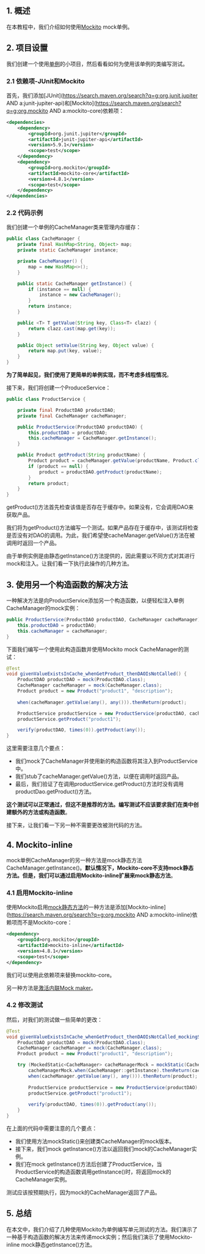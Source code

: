 ## 1. 概述

在本教程中，我们介绍如何使用[Mockito]() mock单例。

## 2. 项目设置

我们创建一个使用[单例]()的小项目，然后看看如何为使用该单例的类编写测试。

### 2.1 依赖项-JUnit和Mockito

首先，我们添加[JUnit](https://search.maven.org/search?q=g:org.junit.jupiter AND a:junit-jupiter-api)和[Mockito](https://search.maven.org/search?q=g:org.mockito AND a:mockito-core)依赖项：

```xml
<dependencies>
    <dependency>
        <groupId>org.junit.jupiter</groupId>
        <artifactId>junit-jupiter-api</artifactId>
        <version>5.9.1</version>
        <scope>test</scope>
    </dependency>
    <dependency>
        <groupId>org.mockito</groupId>
        <artifactId>mockito-core</artifactId>
        <version>4.8.1</version>
        <scope>test</scope>
    </dependency>
</dependencies>
```

### 2.2 代码示例

我们创建一个单例的CacheManager类来管理内存缓存：

```java
public class CacheManager {
    private final HashMap<String, Object> map;
    private static CacheManager instance;

    private CacheManager() {
        map = new HashMap<>();
    }

    public static CacheManager getInstance() {
        if (instance == null) {
            instance = new CacheManager();
        }
        return instance;
    }

    public <T> T getValue(String key, Class<T> clazz) {
        return clazz.cast(map.get(key));
    }

    public Object setValue(String key, Object value) {
        return map.put(key, value);
    }
}
```

**为了简单起见，我们使用了更简单的单例实现，而不考虑多线程情况**。

接下来，我们将创建一个ProduceService：

```java
public class ProductService {

    private final ProductDAO productDAO;
    private final CacheManager cacheManager;

    public ProductService(ProductDAO productDAO) {
        this.productDAO = productDAO;
        this.cacheManager = CacheManager.getInstance();
    }

    public Product getProduct(String productName) {
        Product product = cacheManager.getValue(productName, Product.class);
        if (product == null) {
            product = productDAO.getProduct(productName);
        }
        return product;
    }
}
```

getProduct()方法首先检查该值是否存在于缓存中。如果没有，它会调用DAO来获取产品。

我们将为getProduct()方法编写一个测试。如果产品存在于缓存中，该测试将检查是否没有对DAO的调用。为此，我们希望使cacheManager.getValue()方法在被调用时返回一个产品。

由于单例实例是由静态getInstance()方法提供的，因此需要以不同方式对其进行mock和注入。让我们看一下执行此操作的几种方法。

## 3. 使用另一个构造函数的解决方法

一种解决方法是向ProductService添加另一个构造函数，以便轻松注入单例CacheManager的mock实例：

```java
public ProductService(ProductDAO productDAO, CacheManager cacheManager) {
    this.productDAO = productDAO;
    this.cacheManager = cacheManager;
}
```

下面我们编写一个使用此构造函数并使用Mockito mock CacheManager的测试：

```java
@Test
void givenValueExistsInCache_whenGetProduct_thenDAOIsNotCalled() {
    ProductDAO productDAO = mock(ProductDAO.class);
    CacheManager cacheManager = mock(CacheManager.class);
    Product product = new Product("product1", "description");
    
    when(cacheManager.getValue(any(), any())).thenReturn(product);

    ProductService productService = new ProductService(productDAO, cacheManager);
    productService.getProduct("product1");

    verify(productDAO, times(0)).getProduct(any());
}
```

这里需要注意几个要点：

-   我们mock了CacheManager并使用新的构造函数将其注入到ProductService中。
-   我们stub了cacheManager.getValue()方法，以便在调用时返回产品。
-   最后，我们验证了在调用productService.getProduct()方法时没有调用productDao.getProduct()方法。

**这个测试可以正常通过，但这不是推荐的方法。编写测试不应该要求我们在类中创建额外的方法或构造函数**。

接下来，让我们看一下另一种不需要更改被测代码的方法。

## 4. Mockito-inline

mock单例CacheManager的另一种方法是mock静态方法CacheManager.getInstance()。**默认情况下，Mockito-core不支持mock静态方法。但是，我们可以通过启用Mockito-inline扩展来mock静态方法**。

### 4.1 启用Mockito-inline

使用Mockito启用[mock静态方法]()的一种方法是添加[Mockito-inline](https://search.maven.org/search?q=g:org.mockito AND a:mockito-inline)依赖项而不是Mockito-core：

```xml
<dependency>
    <groupId>org.mockito</groupId>
    <artifactId>mockito-inline</artifactId>
    <version>4.8.1</version>
    <scope>test</scope>
</dependency>
```

我们可以使用此依赖项来替换mockito-core。

另一种方法是[激活内联Mock maker](https://www.baeldung.com/mockito-mock-static-methods#configuring-mockito-for-static-methods)。

### 4.2 修改测试

然后，对我们的测试做一些简单的更改：

```java
@Test
void givenValueExistsInCache_whenGetProduct_thenDAOIsNotCalled_mockingStatic() {
    ProductDAO productDAO = mock(ProductDAO.class);
    CacheManager cacheManager = mock(CacheManager.class);
    Product product = new Product("product1", "description");

    try (MockedStatic<CacheManager> cacheManagerMock = mockStatic(CacheManager.class)) {
        cacheManagerMock.when(CacheManager::getInstance).thenReturn(cacheManager);
        when(cacheManager.getValue(any(), any())).thenReturn(product);
        
        ProductService productService = new ProductService(productDAO);
        productService.getProduct("product1");
        
        verify(productDAO, times(0)).getProduct(any());
    }
}
```

在上面的代码中需要注意的几个要点：

-   我们使用方法mockStatic()来创建类CacheManager的mock版本。
-   接下来，我们mock getInstance()方法以返回我们mock的CacheManager实例。
-   我们在mock getInstance()方法后创建了ProductService，当ProductService的构造函数调用getInstance()时，将返回mock的CacheManager实例。

测试应该按预期执行，因为mock的CacheManager返回了产品。

## 5. 总结

在本文中，我们介绍了几种使用Mockito为单例编写单元测试的方法。我们演示了一种基于构造函数的解决方法来传递mock实例；然后我们演示了使用Mockito-inline mock静态getInstance()方法。